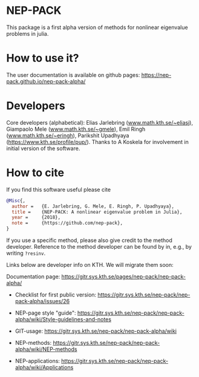 # NEP-PACK

This package is a first alpha version of methods for nonlinear eigenvalue problems in julia.

# How to use it?

The user documentation is available on github pages:
https://nep-pack.github.io/nep-pack-alpha/

# Developers

Core developers (alphabetical): Elias Jarlebring (www.math.kth.se/~eliasj), Giampaolo Mele (www.math.kth.se/~gmele), Emil Ringh (www.math.kth.se/~eringh), Parikshit Upadhyaya (https://www.kth.se/profile/pup/). Thanks to A Koskela for involvement in initial version of the software.

# How to cite

If you find this software useful please cite

```bibtex
@Misc{,
  author = 	 {E. Jarlebring, G. Mele, E. Ringh, P. Upadhyaya},
  title = 	 {NEP-PACK: A nonlinear eigenvalue problem in Julia},
  year = 	 {2018},
  note = 	 {https://github.com/nep-pack},
}
```
If you use a specific method, please also give credit to the method developer.
Reference to the method developer can be found by in, e.g., by writing `?resinv`.

Links below are developer info on KTH. We will migrate them soon: 

Documentation page: https://gitr.sys.kth.se/pages/nep-pack/nep-pack-alpha/


* Checklist for first public version: https://gitr.sys.kth.se/nep-pack/nep-pack-alpha/issues/26

* NEP-page style "guide": https://gitr.sys.kth.se/nep-pack/nep-pack-alpha/wiki/Style-guidelines-and-notes

* GIT-usage: https://gitr.sys.kth.se/nep-pack/nep-pack-alpha/wiki

* NEP-methods: https://gitr.sys.kth.se/nep-pack/nep-pack-alpha/wiki/NEP-methods

* NEP-applications: https://gitr.sys.kth.se/nep-pack/nep-pack-alpha/wiki/Applications


